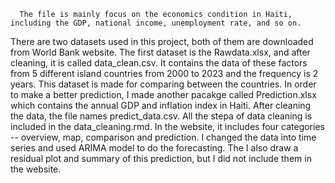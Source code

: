       The file is mainly focus on the economics condition in Haiti, including the GDP, national income, unemployment rate, and so on.
There are two datasets used in this project, both of them are downloaded from World Bank website. The first dataset is the Rawdata.xlsx, and after cleaning,
it is called data_clean.csv. It contains the data of these factors from 5 different island countries from 2000 to 2023 and the frequency is 2 years. This dataset
is made for comparing between the countries. In order to make a better prediction, I made another pacakge called Prediction.xlsx which contains the annual
GDP and inflation index in Haiti. After cleaning the data, the file names predict_data.csv. 
      All the stepa of data cleaning is included in the data_cleaning.rmd.
      In the website, it includes four categories -- overview, map, comparison and prediction. I changed the data into time series and used ARIMA model to do 
the forecasting. The I also draw a residual plot and summary of this prediction, but I did not include them in the website.
